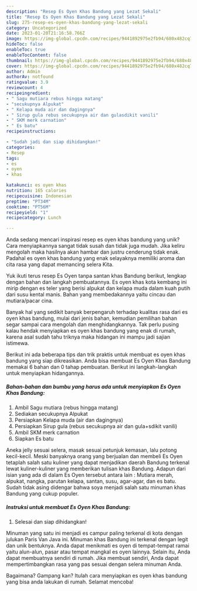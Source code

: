 ```yaml
---
description: "Resep Es Oyen Khas Bandung yang Lezat Sekali"
title: "Resep Es Oyen Khas Bandung yang Lezat Sekali"
slug: 275-resep-es-oyen-khas-bandung-yang-lezat-sekali
category: Uncategorized
date: 2023-01-20T21:16:58.766Z
image: https://img-global.cpcdn.com/recipes/9441892975e2fb94/680x482cq70/es-oyen-khas-bandung-foto-resep-utama.jpg
hideToc: false
enableToc: true
enableTocContent: false
thumbnail: https://img-global.cpcdn.com/recipes/9441892975e2fb94/680x482cq70/es-oyen-khas-bandung-foto-resep-utama.jpg
cover: https://img-global.cpcdn.com/recipes/9441892975e2fb94/680x482cq70/es-oyen-khas-bandung-foto-resep-utama.jpg
author: Admin
authorAv: notfound
ratingvalue: 3.9
reviewcount: 4
recipeingredient:
- " Sagu mutiara rebus hingga matang"
- "secukupnya Alpukat"
- " Kelapa muda air dan dagingnya"
- " Sirup gula rebus secukupnya air dan gulasdikit vanili"
- " SKM merk carnation"
- " Es batu"
recipeinstructions:

- "Sudah jadi dan siap dihidangkan!"
categories:
- Resep
tags:
- es
- oyen
- khas

katakunci: es oyen khas 
nutrition: 165 calories
recipecuisine: Indonesian
preptime: "PT34M"
cooktime: "PT56M"
recipeyield: "1"
recipecategory: Lunch

---
```





Anda sedang mencari inspirasi resep es oyen khas bandung yang unik? Cara menyiapkannya sangat tidak susah dan tidak juga mudah. Jika keliru mengolah maka hasilnya akan hambar dan justru cenderung tidak enak. Padahal es oyen khas bandung yang enak selayaknya memiliki aroma dan cita rasa yang dapat memancing selera Kita.





Yuk ikuti terus resep Es Oyen tanpa santan khas Bandung berikut, lengkap dengan bahan dan langkah pembuatannya. Es oyen khas kota kembang ini mirip dengan es teler yang berisi alpukat dan kelapa muda dalam kuah putih dari susu kental manis. Bahan yang membedakannya yaitu cincau dan mutiara/pacar cina.

Banyak hal yang sedikit banyak berpengaruh terhadap kualitas rasa dari es oyen khas bandung, mulai dari jenis bahan, kemudian pemilihan bahan segar sampai cara mengolah dan menghidangkannya. Tak perlu pusing kalau hendak menyiapkan es oyen khas bandung yang enak di rumah, karena asal sudah tahu triknya maka hidangan ini mampu jadi sajian istimewa.






Berikut ini ada beberapa tips dan trik praktis untuk membuat es oyen khas bandung yang siap dikreasikan. Anda bisa membuat Es Oyen Khas Bandung memakai 6 bahan dan 0 tahap pembuatan. Berikut ini langkah-langkah untuk menyiapkan hidangannya.

<!--inarticleads1-->

##### Bahan-bahan dan bumbu yang harus ada untuk menyiapkan Es Oyen Khas Bandung:

1. Ambil  Sagu mutiara (rebus hingga matang)
1. Sediakan secukupnya Alpukat
1. Persiapkan  Kelapa muda (air dan dagingnya)
1. Persiapkan  Sirup gula (rebus secukupnya air dan gula+sdikit vanili)
1. Ambil  SKM merk carnation
1. Siapkan  Es batu


Aneka jelly sesuai selera, masak sesuai petunjuk kemasan, lalu potong kecil-kecil. Meski banyaknya orang yang berjualan dan membeli Es Oyen tetaplah salah satu kuliner yang dapat menjadikan daerah Bandung terkenal lewat kuliner-kuliner yang memberikan tulisan khas Bandung. Adapun dari isian yang ada di dalam Es Oyen tersebut antara lain : Mutiara merah, alpukat, nangka, parutan kelapa, santan, susu, agar-agar, dan es batu. Sudah tidak asing didengar bahwa soya menjadi salah satu minuman khas Bandung yang cukup populer. 

<!--inarticleads2-->

##### Instruksi untuk membuat Es Oyen Khas Bandung:


1. Selesai dan siap dihidangkan!

Minuman yang satu ini menjadi es campur paling terkenal di kota dengan julukan Paris Van Java ini. Minuman khas Bandung ini terkenal dengan legit dan unik bentuknya. Anda dapat menikmati es oyen di tempat-tempat ramai yaitu alun-alun, pasar atau tempat mangkal es oyen lainnya. Selain itu, Anda dapat membuatnya sendiri di rumah. Jika membuat sendiri, Anda dapat mempertimbangkan rasa yang pas sesuai dengan selera minuman Anda. 

Bagaimana? Gampang kan? Itulah cara menyiapkan es oyen khas bandung yang bisa anda lakukan di rumah. Selamat mencoba!
